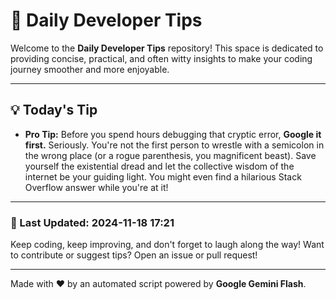 
# 🌟 Daily Developer Tips

Welcome to the **Daily Developer Tips** repository! This space is dedicated to providing concise, practical, and often witty insights to make your coding journey smoother and more enjoyable.

---

## 💡 Today's Tip

- **Pro Tip:**  Before you spend hours debugging that cryptic error,  **Google it first.**  Seriously.  You're not the first person to wrestle with a semicolon in the wrong place (or a rogue parenthesis, you magnificent beast).  Save yourself the existential dread and let the collective wisdom of the internet be your guiding light.  You might even find a hilarious Stack Overflow answer while you're at it!

---

### 📅 Last Updated: 2024-11-18 17:21

Keep coding, keep improving, and don't forget to laugh along the way! Want to contribute or suggest tips? Open an issue or pull request!

---

Made with ❤️ by an automated script powered by **Google Gemini Flash**.
